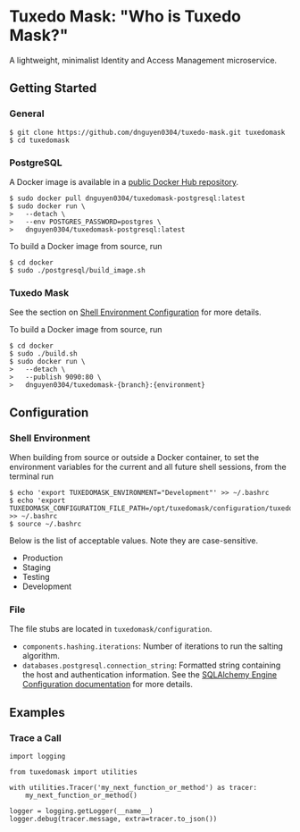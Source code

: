 # Tuxedo Mask: "Who is Tuxedo Mask?"
A lightweight, minimalist Identity and Access Management microservice.

## Getting Started
### General
```
$ git clone https://github.com/dnguyen0304/tuxedo-mask.git tuxedomask
$ cd tuxedomask
```

### PostgreSQL
A Docker image is available in a [public Docker Hub repository](https://hub.docker.com/r/dnguyen0304/tuxedomask-postgresql/).
```
$ sudo docker pull dnguyen0304/tuxedomask-postgresql:latest
$ sudo docker run \
>   --detach \
>   --env POSTGRES_PASSWORD=postgres \
>   dnguyen0304/tuxedomask-postgresql:latest
```

To build a Docker image from source, run
```
$ cd docker
$ sudo ./postgresql/build_image.sh
```

### Tuxedo Mask
See the section on [Shell Environment Configuration](#shell-environment) for more details.

To build a Docker image from source, run
```
$ cd docker
$ sudo ./build.sh
$ sudo docker run \
>   --detach \
>   --publish 9090:80 \
>   dnguyen0304/tuxedomask-{branch}:{environment}
```

Configuration
-------------
### Shell Environment
When building from source or outside a Docker container, to set the environment variables for the current and all future shell sessions, from the terminal run
```
$ echo 'export TUXEDOMASK_ENVIRONMENT="Development"' >> ~/.bashrc
$ echo 'export TUXEDOMASK_CONFIGURATION_FILE_PATH=/opt/tuxedomask/configuration/tuxedomask.development.config"' >> ~/.bashrc
$ source ~/.bashrc
```

Below is the list of acceptable values. Note they are case-sensitive.
- Production
- Staging
- Testing
- Development

### File
The file stubs are located in `tuxedomask/configuration`.
- `components.hashing.iterations`: Number of iterations to run the salting algorithm.
- `databases.postgresql.connection_string`: Formatted string containing the host and authentication information. See the [SQLAlchemy Engine Configuration documentation](http://docs.sqlalchemy.org/en/latest/core/engines.html) for more details.

Examples
--------
### Trace a Call
```
import logging

from tuxedomask import utilities

with utilities.Tracer('my_next_function_or_method') as tracer:
    my_next_function_or_method()

logger = logging.getLogger(__name__)
logger.debug(tracer.message, extra=tracer.to_json())
```